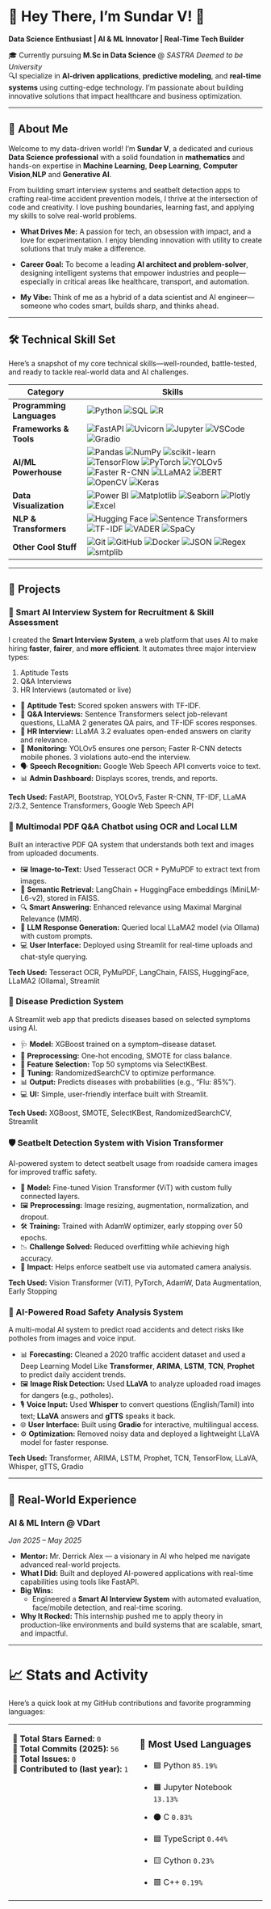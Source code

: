 # 👋 Hey There, I’m Sundar V! 🚀

**Data Science Enthusiast | AI & ML Innovator | Real-Time Tech Builder**

🎓 Currently pursuing **M.Sc in Data Science** @ *SASTRA Deemed to be University*  
🔍I specialize in **AI-driven applications**, **predictive modeling**, and **real-time systems** using cutting-edge technology. I’m passionate about building innovative solutions that impact healthcare and business optimization.

---

## 🌟 About Me

Welcome to my data-driven world! I’m **Sundar V**, a dedicated and curious **Data Science professional** with a solid foundation in **mathematics** and hands-on expertise in **Machine Learning**, **Deep Learning**, **Computer Vision**,**NLP** and **Generative AI**.

From building smart interview systems and seatbelt detection apps to crafting real-time accident prevention models, I thrive at the intersection of code and creativity. I love pushing boundaries, learning fast, and applying my skills to solve real-world problems.

- **What Drives Me:** A passion for tech, an obsession with impact, and a love for experimentation. I enjoy blending innovation with utility to create solutions that truly make a difference.

- **Career Goal:** To become a leading **AI architect and problem-solver**, designing intelligent systems that empower industries and people—especially in critical areas like healthcare, transport, and automation.

- **My Vibe:** Think of me as a hybrid of a data scientist and AI engineer—someone who codes smart, builds sharp, and thinks ahead.

---

## 🛠️ Technical Skill Set

Here’s a snapshot of my core technical skills—well-rounded, battle-tested, and ready to tackle real-world data and AI challenges.

| **Category**             | **Skills** |
|--------------------------|------------|
| **Programming Languages** | ![Python](https://img.shields.io/badge/Python-3670A0?style=for-the-badge&logo=python&logoColor=white) ![SQL](https://img.shields.io/badge/SQL-025E8C?style=for-the-badge&logo=postgresql&logoColor=white) ![R](https://img.shields.io/badge/R-276DC3?style=for-the-badge&logo=r&logoColor=white) |
| **Frameworks & Tools**    | ![FastAPI](https://img.shields.io/badge/FastAPI-005571?style=for-the-badge&logo=fastapi) ![Uvicorn](https://img.shields.io/badge/Uvicorn-003B57?style=for-the-badge) ![Jupyter](https://img.shields.io/badge/Jupyter-F37626?style=for-the-badge&logo=jupyter&logoColor=white) ![VSCode](https://img.shields.io/badge/VSCode-007ACC?style=for-the-badge&logo=visual-studio-code&logoColor=white) ![Gradio](https://img.shields.io/badge/Gradio-000000?style=for-the-badge) |
| **AI/ML Powerhouse**      | ![Pandas](https://img.shields.io/badge/Pandas-150458?style=for-the-badge&logo=pandas&logoColor=white) ![NumPy](https://img.shields.io/badge/Numpy-013243?style=for-the-badge&logo=numpy&logoColor=white) ![scikit-learn](https://img.shields.io/badge/scikit--learn-F7931E?style=for-the-badge&logo=scikit-learn&logoColor=white) ![TensorFlow](https://img.shields.io/badge/TensorFlow-FF6F00?style=for-the-badge&logo=tensorflow&logoColor=white) ![PyTorch](https://img.shields.io/badge/PyTorch-EE4C2C?style=for-the-badge&logo=pytorch&logoColor=white) ![YOLOv5](https://img.shields.io/badge/YOLOv5-orange?style=for-the-badge) ![Faster R-CNN](https://img.shields.io/badge/Faster_R--CNN-orange?style=for-the-badge) ![LLaMA2](https://img.shields.io/badge/LLaMA2-orange?style=for-the-badge) ![BERT](https://img.shields.io/badge/BERT-red?style=for-the-badge) ![OpenCV](https://img.shields.io/badge/OpenCV-5C3EE8?style=for-the-badge&logo=opencv&logoColor=white) ![Keras](https://img.shields.io/badge/Keras-D00000?style=for-the-badge&logo=keras&logoColor=white) |
| **Data Visualization**    | ![Power BI](https://img.shields.io/badge/PowerBI-F2C811?style=for-the-badge&logo=powerbi&logoColor=black) ![Matplotlib](https://img.shields.io/badge/Matplotlib-11557C?style=for-the-badge) ![Seaborn](https://img.shields.io/badge/Seaborn-1E3C60?style=for-the-badge) ![Plotly](https://img.shields.io/badge/Plotly-3F4F75?style=for-the-badge&logo=plotly&logoColor=white) ![Excel](https://img.shields.io/badge/Excel-217346?style=for-the-badge&logo=microsoft-excel&logoColor=white) |
| **NLP & Transformers**    | ![Hugging Face](https://img.shields.io/badge/HuggingFace-FFD21F?style=for-the-badge&logo=huggingface&logoColor=black) ![Sentence Transformers](https://img.shields.io/badge/Sentence_Transformers-orange?style=for-the-badge) ![TF-IDF](https://img.shields.io/badge/TF--IDF-orange?style=for-the-badge) ![VADER](https://img.shields.io/badge/VADER-orange?style=for-the-badge) ![SpaCy](https://img.shields.io/badge/spaCy-09A3D5?style=for-the-badge&logo=spacy&logoColor=white) |
| **Other Cool Stuff**      | ![Git](https://img.shields.io/badge/Git-F05032?style=for-the-badge&logo=git&logoColor=white) ![GitHub](https://img.shields.io/badge/GitHub-181717?style=for-the-badge&logo=github&logoColor=white) ![Docker](https://img.shields.io/badge/Docker-2496ED?style=for-the-badge&logo=docker&logoColor=white) ![JSON](https://img.shields.io/badge/JSON-000000?style=for-the-badge&logo=json&logoColor=white) ![Regex](https://img.shields.io/badge/Regex-black?style=for-the-badge) ![smtplib](https://img.shields.io/badge/smtplib-black?style=for-the-badge) |

---
## 🚀 Projects

### 🤖 Smart AI Interview System for Recruitment & Skill Assessment

I created the **Smart Interview System**, a web platform that uses AI to make hiring **faster**, **fairer**, and **more efficient**. It automates three major interview types:

1. Aptitude Tests  
2. Q&A Interviews  
3. HR Interviews (automated or live)
- 🧠 **Aptitude Test:** Scored spoken answers with TF-IDF.
- 💬 **Q&A Interviews:** Sentence Transformers select job-relevant questions, LLaMA 2 generates QA pairs, and TF-IDF scores responses.
- 👤 **HR Interview:** LLaMA 3.2 evaluates open-ended answers on clarity and relevance.
- 🎯 **Monitoring:** YOLOv5 ensures one person; Faster R-CNN detects mobile phones. 3 violations auto-end the interview.
- 🗣️ **Speech Recognition:** Google Web Speech API converts voice to text.
- 📊 **Admin Dashboard:** Displays scores, trends, and reports.

**Tech Used:** FastAPI, Bootstrap, YOLOv5, Faster R-CNN, TF-IDF, LLaMA 2/3.2, Sentence Transformers, Google Web Speech API  

### 📄 Multimodal PDF Q&A Chatbot using OCR and Local LLM

Built an interactive PDF QA system that understands both text and images from uploaded documents.

- 🖼️ **Image-to-Text:** Used Tesseract OCR + PyMuPDF to extract text from images.
- 🧠 **Semantic Retrieval:** LangChain + HuggingFace embeddings (MiniLM-L6-v2), stored in FAISS.
- 🔍 **Smart Answering:** Enhanced relevance using Maximal Marginal Relevance (MMR).
- 🤖 **LLM Response Generation:** Queried local LLaMA2 model (via Ollama) with custom prompts.
- 💻 **User Interface:** Deployed using Streamlit for real-time uploads and chat-style querying.

**Tech Used:** Tesseract OCR, PyMuPDF, LangChain, FAISS, HuggingFace, LLaMA2 (Ollama), Streamlit

### 🧬 Disease Prediction System

A Streamlit web app that predicts diseases based on selected symptoms using AI.

- 🩺 **Model:** XGBoost trained on a symptom–disease dataset.
- 🧹 **Preprocessing:** One-hot encoding, SMOTE for class balance.
- 🎯 **Feature Selection:** Top 50 symptoms via SelectKBest.
- 🔧 **Tuning:** RandomizedSearchCV to optimize performance.
- 📊 **Output:** Predicts diseases with probabilities (e.g., “Flu: 85%”).
- 💻 **UI:** Simple, user-friendly interface built with Streamlit.

**Tech Used:** XGBoost, SMOTE, SelectKBest, RandomizedSearchCV, Streamlit

### 🛡️ Seatbelt Detection System with Vision Transformer

AI-powered system to detect seatbelt usage from roadside camera images for improved traffic safety.

- 🧠 **Model:** Fine-tuned Vision Transformer (ViT) with custom fully connected layers.
- 🖼️ **Preprocessing:** Image resizing, augmentation, normalization, and dropout.
- 🛠️ **Training:** Trained with AdamW optimizer, early stopping over 50 epochs.
- 📉 **Challenge Solved:** Reduced overfitting while achieving high accuracy.
- 🚗 **Impact:** Helps enforce seatbelt use via automated camera analysis.

**Tech Used:** Vision Transformer (ViT), PyTorch, AdamW, Data Augmentation, Early Stopping

### 🚗 AI-Powered Road Safety Analysis System

A multi-modal AI system to predict road accidents and detect risks like potholes from images and voice input.

- 📊 **Forecasting:** Cleaned a 2020 traffic accident dataset and used a Deep Learning Model Like **Transformer**, **ARIMA**, **LSTM**, **TCN**, **Prophet**  to predict daily accident trends.
- 🖼️ **Image Risk Detection:** Used **LLaVA** to analyze uploaded road images for dangers (e.g., potholes).
- 🎙️ **Voice Input:** Used **Whisper** to convert questions (English/Tamil) into text; **LLaVA** answers and **gTTS** speaks it back.
- 🌐 **User Interface:** Built using **Gradio** for interactive, multilingual access.
- ⚙️ **Optimization:** Removed noisy data and deployed a lightweight LLaVA model for faster response.

**Tech Used:** Transformer, ARIMA, LSTM, Prophet, TCN, TensorFlow, LLaVA, Whisper, gTTS, Gradio

---

## 💼 Real-World Experience

### AI & ML Intern @ VDart  
*Jan 2025 – May 2025*

- **Mentor:** Mr. Derrick Alex — a visionary in AI who helped me navigate advanced real-world projects.
- **What I Did:** Built and deployed AI-powered applications with real-time capabilities using tools like FastAPI.
- **Big Wins:**
  - Engineered a **Smart AI Interview System** with automated evaluation, face/mobile detection, and real-time scoring.
- **Why It Rocked:** This internship pushed me to apply theory in production-like environments and build systems that are scalable, smart, and impactful.

---
# 📈 Stats and Activity

Here’s a quick look at my GitHub contributions and favorite programming languages:

<table>
  <tr>
    <td valign="top" width="50%">
      
🔹 **Total Stars Earned:** `0`  
🔹 **Total Commits (2025):** `56`  
🔹 **Total Issues:** `0`  
🔹 **Contributed to (last year):** `1`

  </td>
  <td valign="top" width="50%">
    
### 🎯 Most Used Languages  
- 🟦 Python `85.19%`  
- 🟧 Jupyter Notebook `13.13%`  
- ⚫ C `0.83%`  
- 🟦 TypeScript `0.44%`  
- 🟨 Cython `0.23%`  
- 🟥 C++ `0.19%`  

  </td>
  </tr>
</table>


